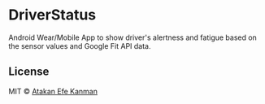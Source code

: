 # DriverStatus

Android Wear/Mobile App to show driver's alertness and fatigue based on the sensor values and Google Fit API data. 

## License
MIT © [Atakan Efe Kanman](https://atakanefekanman.com)
